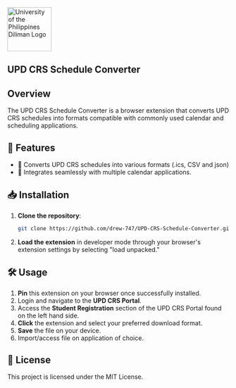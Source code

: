 <img src="https://seeklogo.com/images/U/university-of-the-philippines-diliman-upd-logo-65770383FD-seeklogo.com.png" alt="University of the Philippines Diliman Logo" width="100" height="100">

## UPD CRS Schedule Converter

## Overview
The UPD CRS Schedule Converter is a browser extension that converts UPD CRS schedules into formats compatible with commonly used calendar and scheduling applications. 

## 🚀 Features
- 🔄 Converts UPD CRS schedules into various formats (.ics, CSV and json)
- 📅 Integrates seamlessly with multiple calendar applications.

## 📥 Installation
1. **Clone the repository**:
    ```bash
    git clone https://github.com/drew-747/UPD-CRS-Schedule-Converter.git
    ```
2. **Load the extension** in developer mode through your browser's extension settings by selecting "load unpacked."

## 🛠️ Usage
1. **Pin** this extension on your browser once successfully installed.
2. Login and navigate to the **UPD CRS Portal**.
3. Access the **Student Registration** section of the UPD CRS Portal found on the left hand side.
5. **Click** the extension and select your preferred download format.
6. **Save** the file on your device.
7. Import/access file on application of choice.

## 📜 License
This project is licensed under the MIT License. 
